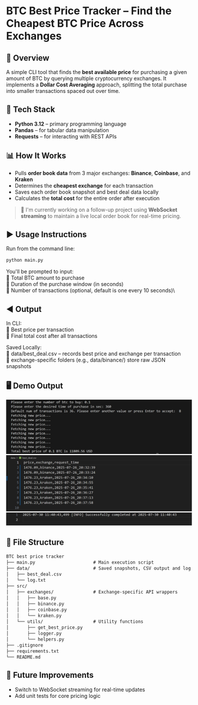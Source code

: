 # BTC Best Price Tracker – Find the Cheapest BTC Price Across Exchanges

## 🔰 Overview

A simple CLI tool that finds the **best available price** for purchasing a given amount of BTC by querying multiple cryptocurrency exchanges. It implements a **Dollar Cost Averaging** approach, splitting the total purchase into smaller transactions spaced out over time.

## 🔧 Tech Stack
- **Python 3.12** – primary programming language
- **Pandas** – for tabular data manipulation
- **Requests** – for interacting with REST APIs


## 📊 How It Works

- Pulls **order book data** from 3 major exchanges: **Binance**, **Coinbase**, and **Kraken**
- Determines the **cheapest exchange** for each transaction
- Saves each order book snapshot and best deal data locally
- Calculates the **total cost** for the entire order after execution

> 🧠 I'm currently working on a follow-up project using **WebSocket streaming** to maintain a live local order book for real-time pricing.

## ▶️ Usage Instructions

Run from the command line:

```bash
python main.py
```

You'll be prompted to input:\
💠 Total BTC amount to purchase\
💠 Duration of the purchase window (in seconds)\
💠 Number of transactions (optional, default is one every 10 seconds)\

## ◀️ Output
In CLI:\
💠 Best price per transaction\
💠 Final total cost after all transactions

Saved Locally:\
💠 data/best_deal.csv – records best price and exchange per transaction\
💠 exchange-specific folders (e.g., data/binance/) store raw JSON snapshots

## 🖥️ Demo Output

![CLI demo](docs/cli_demo_output.png)
![Best_csv_demo_output](docs/best_csv_demo_ouput.png)
![Log.txt_demo_output](docs/log.txt_demo_output.png)


## 📁 File Structure
```
BTC best price tracker
├── main.py                      # Main execution script
├── data/                        # Saved snapshots, CSV output and log
│   ├── best_deal.csv
│   └── log.txt
├── src/
│   ├── exchanges/               # Exchange-specific API wrappers
│   │   ├── base.py
│   │   ├── binance.py
│   │   ├── coinbase.py
│   │   └── kraken.py
│   └── utils/                   # Utility functions
│       ├── get_best_price.py
│       ├── logger.py
│       └── helpers.py
├── .gitignore
├── requirements.txt
└── README.md
```

## 📌 Future Improvements
- Switch to WebSocket streaming for real-time updates
- Add unit tests for core pricing logic







